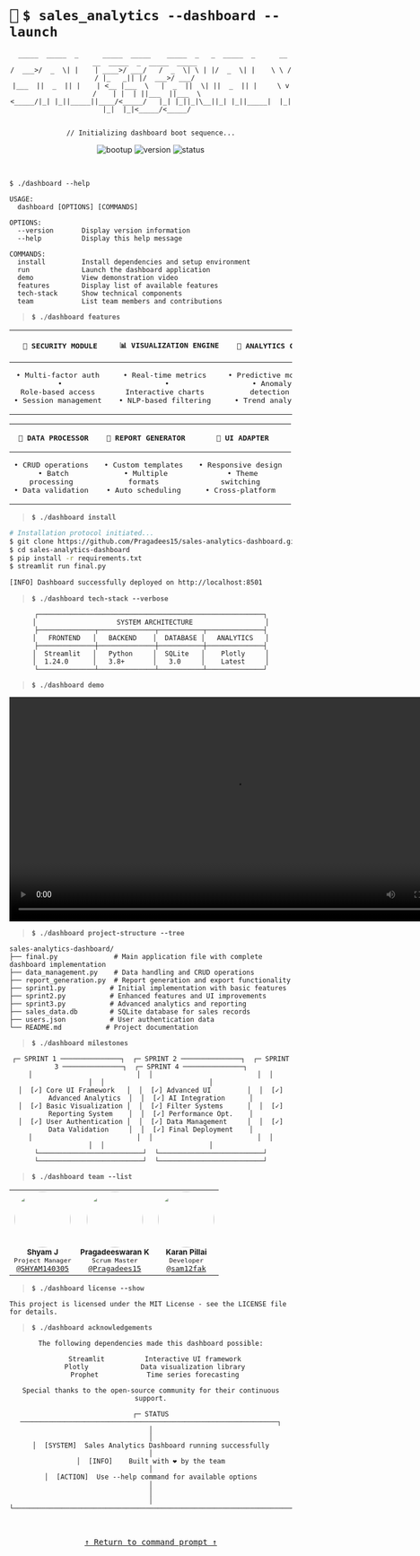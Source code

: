 # <kbd>🚀</kbd> `$ sales_analytics --dashboard --launch`

<div align="center">

```
 _____  _____  _      _____  _____    _____  _   _  _____  _      __   __  _____  _  _____  _____   
/  ___>/  _  \| |    | ____>/ ___/   /  _  \| \ | |/  _  \| |    \ \ / / |_   _|| |/  ___>/ ___/   
|___  ||  _  || |    | <__ |___  \   |  _  ||  \| ||  _  || |     \ v /    | |  | ||___  ||___  \  
<_____/|_| |_||_____||____/<_____/   |_| |_||_|\__||_| |_||_____|  |_|     |_|  |_|<_____/<_____/  
                                                                                                  
```

</div>

<div align="center">
  
`// Initializing dashboard boot sequence...`
  
![bootup](https://img.shields.io/badge/SYSTEM-ONLINE-brightgreen?style=for-the-badge)
![version](https://img.shields.io/badge/VERSION-1.0.0-blue?style=for-the-badge)
![status](https://img.shields.io/badge/STATUS-ACTIVE-orange?style=for-the-badge)

</div>

<br>

```shell
$ ./dashboard --help

USAGE:
  dashboard [OPTIONS] [COMMANDS]

OPTIONS:
  --version       Display version information
  --help          Display this help message
  
COMMANDS:
  install         Install dependencies and setup environment
  run             Launch the dashboard application
  demo            View demonstration video
  features        Display list of available features
  tech-stack      Show technical components
  team            List team members and contributions
```

> **`$ ./dashboard features`**

<div align="center">

| <pre>  🔐 SECURITY MODULE  </pre> | <pre>  📊 VISUALIZATION ENGINE  </pre> | <pre>  🧠 ANALYTICS CORE  </pre> |
|:---------------:|:-------------------:|:---------------:|
| <pre>• Multi-factor auth    <br>• Role-based access   <br>• Session management  </pre> | <pre>• Real-time metrics      <br>• Interactive charts     <br>• NLP-based filtering    </pre> | <pre>• Predictive models  <br>• Anomaly detection  <br>• Trend analysis     </pre> |

| <pre>  💾 DATA PROCESSOR  </pre> | <pre>  📄 REPORT GENERATOR  </pre> | <pre>  📱 UI ADAPTER  </pre> |
|:---------------:|:----------------:|:------------:|
| <pre>• CRUD operations    <br>• Batch processing   <br>• Data validation    </pre> | <pre>• Custom templates     <br>• Multiple formats      <br>• Auto scheduling      </pre> | <pre>• Responsive design <br>• Theme switching    <br>• Cross-platform     </pre> |

</div>

> **`$ ./dashboard install`**

```bash
# Installation protocol initiated...
$ git clone https://github.com/Pragadees15/sales-analytics-dashboard.git
$ cd sales-analytics-dashboard
$ pip install -r requirements.txt
$ streamlit run final.py

[INFO] Dashboard successfully deployed on http://localhost:8501
```

> **`$ ./dashboard tech-stack --verbose`**

<div align="center">

```
┌────────────────────────────────────────────────────────┐
│                    SYSTEM ARCHITECTURE                  │
├──────────────┬──────────────┬───────────┬──────────────┤
│   FRONTEND   │   BACKEND    │  DATABASE │   ANALYTICS   │
├──────────────┼──────────────┼───────────┼──────────────┤
│  Streamlit   │   Python     │  SQLite   │    Plotly     │
│  1.24.0      │   3.8+       │   3.0     │    Latest     │
└──────────────┴──────────────┴───────────┴──────────────┘
```

</div>

> **`$ ./dashboard demo`**

<div align="center">
  <video width="800" controls>
    <source src="SEPM.mp4" type="video/mp4">
    [ERROR] Video player not supported in your terminal
  </video>
</div>

> **`$ ./dashboard project-structure --tree`**

```
sales-analytics-dashboard/
├── final.py              # Main application file with complete dashboard implementation
├── data_management.py    # Data handling and CRUD operations
├── report_generation.py  # Report generation and export functionality
├── sprint1.py           # Initial implementation with basic features
├── sprint2.py           # Enhanced features and UI improvements
├── sprint3.py           # Advanced analytics and reporting
├── sales_data.db        # SQLite database for sales records
├── users.json           # User authentication data
└── README.md           # Project documentation
```

> **`$ ./dashboard milestones`**

<div align="center">

```
┌─ SPRINT 1 ───────────────┐  ┌─ SPRINT 2 ───────────────┐  ┌─ SPRINT 3 ───────────────┐  ┌─ SPRINT 4 ───────────────┐
│                          │  │                          │  │                          │  │                          │
│  [✓] Core UI Framework   │  │  [✓] Advanced UI         │  │  [✓] Advanced Analytics  │  │  [✓] AI Integration      │
│  [✓] Basic Visualization │  │  [✓] Filter Systems      │  │  [✓] Reporting System    │  │  [✓] Performance Opt.    │
│  [✓] User Authentication │  │  [✓] Data Management     │  │  [✓] Data Validation     │  │  [✓] Final Deployment    │
│                          │  │                          │  │                          │  │                          │
└──────────────────────────┘  └──────────────────────────┘  └──────────────────────────┘  └──────────────────────────┘
```

</div>

> **`$ ./dashboard team --list`**

<div align="center">
<table>
  <tr>
    <td align="center">
      <img src="https://github.com/SHYAM140305.png" width="100px;" style="border-radius:50%"/><br/>
      <sub><b>Shyam J</b></sub><br/>
      <sub><code>Project Manager</code></sub><br/>
      <a href="https://github.com/SHYAM140305"><kbd>@SHYAM140305</kbd></a>
    </td>
    <td align="center">
      <img src="https://github.com/Pragadees15.png" width="100px;" style="border-radius:50%"/><br/>
      <sub><b>Pragadeeswaran K</b></sub><br/>
      <sub><code>Scrum Master</code></sub><br/>
      <a href="https://github.com/Pragadees15"><kbd>@Pragadees15</kbd></a>
    </td>
    <td align="center">
      <img src="https://github.com/sam12fak.png" width="100px;" style="border-radius:50%"/><br/>
      <sub><b>Karan Pillai</b></sub><br/>
      <sub><code>Developer</code></sub><br/>
      <a href="https://github.com/sam12fak"><kbd>@sam12fak</kbd></a>
    </td>
  </tr>
</table>
</div>

> **`$ ./dashboard license --show`**

```
This project is licensed under the MIT License - see the LICENSE file for details.
```

> **`$ ./dashboard acknowledgements`**

<div align="center">
  
```
The following dependencies made this dashboard possible:

  Streamlit          Interactive UI framework
  Plotly             Data visualization library
  Prophet            Time series forecasting
  
Special thanks to the open-source community for their continuous support.
```

</div>

<div align="center">
  
```
┌─ STATUS ────────────────────────────────────────────────────────────────┐
│                                                                          │
│  [SYSTEM]  Sales Analytics Dashboard running successfully                │
│  [INFO]    Built with ❤️ by the team                                    │
│  [ACTION]  Use --help command for available options                      │
│                                                                          │
└──────────────────────────────────────────────────────────────────────────┘
```

<br>

<a href="#--sales_analytics---dashboard---launch"><kbd>↑ Return to command prompt ↑</kbd></a>

</div> 
